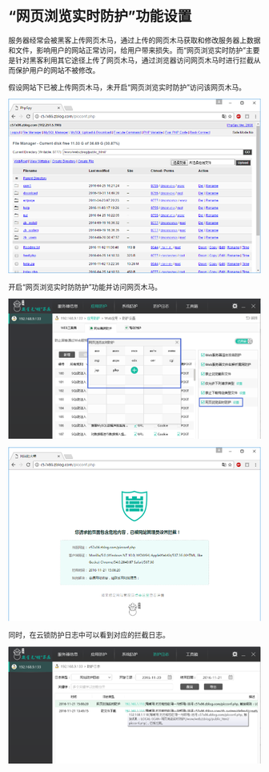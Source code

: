 # “网页浏览实时防护”功能设置
服务器经常会被黑客上传网页木马，通过上传的网页木马获取和修改服务器上数据和文件，影响用户的网站正常访问，给用户带来损失。而“网页浏览实时防护”主要是针对黑客利用其它途径上传了网页木马，通过浏览器访问网页木马时进行拦截从而保护用户的网站不被修改。
 
假设网站下已被上传网页木马，未开启“网页浏览实时防护”访问该网页木马。

![](/assets/f070701.png)

开启“网页浏览实时防防护”功能并访问网页木马。

![](/assets/f070702.png)

![](/assets/f070703.png)

同时，在云锁防护日志中可以看到对应的拦截日志。

![](/assets/f070704.png)